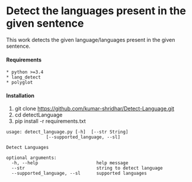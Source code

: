 # Detect the languages present in the given sentence

This work detects the given language/languages present in the given sentence.

#### Requirements

```
* python >=3.4
* lang_detect
* polyglot

```

#### Installation

1. git clone https://github.com/kumar-shridhar/Detect-Language.git
2. cd detectLanguage
3. pip install -r requirements.txt


```
usage: detect_language.py [-h]  [--str String]
               [--supported_language, --sl]

Detect Languages

optional arguments:
  -h, --help                      help message
  --str                           string to detect language
  --supported_language, --sl      supported languages

```


